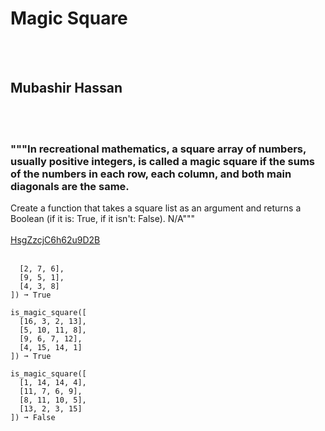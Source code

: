 # Magic Square
<br><br>
## Mubashir Hassan 
<br><br>
### """In recreational mathematics, a square array of numbers, usually positive integers, is called a magic square if the sums of the numbers in each row, each column, and both main diagonals are the same.
Create a function that takes a square list as an argument and returns a Boolean (if it is: True, if it isn't: False).
N/A"""
<br><br>
[HsgZzcjC6h62u9D2B](https://edabit.com/challenge/HsgZzcjC6h62u9D2B)
<br><br>
```is_magic_square([
  [2, 7, 6],
  [9, 5, 1],
  [4, 3, 8]
]) ➞ True

is_magic_square([
  [16, 3, 2, 13],
  [5, 10, 11, 8],
  [9, 6, 7, 12],
  [4, 15, 14, 1]
]) ➞ True

is_magic_square([
  [1, 14, 14, 4],
  [11, 7, 6, 9],
  [8, 11, 10, 5],
  [13, 2, 3, 15]
]) ➞ False
```

<br><br>
